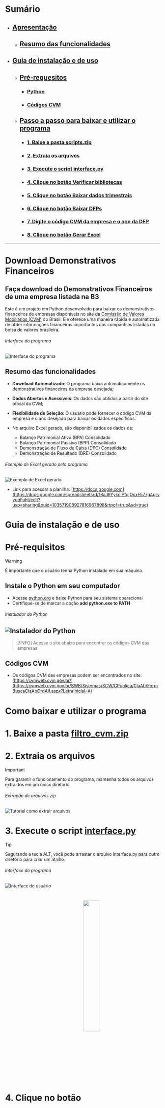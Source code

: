 # Sumário
- ## [Apresentação](#download-demonstrativos-financeiros)
  - ## [Resumo das funcionalidades](#resumo_funcionalidades)
- ## [Guia de instalação e de uso](#guia)
  - ## [Pré-requesitos](#pre_requisitos)
    - ### [Python](#instale-o-python-em-seu-computador)
    - ### [Códigos CVM](#codigo_cvm)
  - ## [Passo a passo para baixar e utilizar o programa](#como-baixar-e-utilizar-o-programa)
    - ### [1. Baixe a pasta scripts.zip](#baixar_pasta_script)
    - ### [2. Extraia os arquivos](#extrair_pasta_script)
    - ### [3. Execute o script interface.py](#executar_interface)
    - ### [4. Clique no botão Verificar bibliotecas](#clicar_botao_verificar_bibliotecas)
    - ### [5. Clique no botão Baixar dados trimestrais](#clicar_botao_baixar_dados_trimestrais)
    - ### [6. Clique no botão Baixar DFPs](#clicar_botao_baixar_dfps)
    - ### [7. Digite o código CVM da empresa e o ano da DFP](#inputs)
    - ### [8. Clique no botão Gerar Excel](#clicar_botao_gerar_excel)
   
------------------------

# Download Demonstrativos Financeiros

## Faça download do Demonstrativos Financeiros de uma empresa listada na B3 

Este é um projeto em Python desenvolvido para baixar os demonstrativos financeiros de empresas disponíveis no site da [Comissão de Valores Mobiliários (CVM)](https://dados.cvm.gov.br/) do Brasil. Ele oferece uma maneira rápida e automatizada de obter informações financeiras importantes das companhias listadas na bolsa de valores brasileira.

###### Interface do programa
![Interface do programa](https://i.postimg.cc/4xk3sNB8/user-interface.png)

<a name="resumo_funcionalidades"></a>
## Resumo das funcionalidades
- **Download Automatizado**: O programa baixa automaticamente os demonstrativos financeiros da empresa desejada;
- **Dados Abertos e Acessíveis**: Os dados são obtidos a partir do site oficial da CVM;
- **Flexibilidade de Seleção**: O usuário pode fornecer o código CVM da empresa e o ano desejado para baixar os dados específicos.

- No arquivo Excel gerado, são disponibilizados os dados de:

    - Balanço Patrimonial Ativo (BPA) Consolidado
    - Balanço Patrimonial Passivo (BPP) Consolidado
    - Demonstração de Fluxo de Caixa (DFC) Consolidado
    - Demonstração de Resultado (DRE) Consolidado

###### Exemplo de Excel gerado pelo programa
![Exemplo de Excel gerado](https://i.postimg.cc/cCXmRbCj/planilha.png)
- Link para acessar a planilha: [https://docs.google.com](https://docs.google.com/spreadsheets/d/18aJ9YykdlPfqjOoxF577g4grvyuqFuht/edit?usp=sharing&ouid=103571908927816967898&rtpof=true&sd=true)

<a name="guia"></a>
# Guia de instalação e de uso

<a name="pre_requisitos"></a>
# Pré-requisitos

> [!WARNING]
> É importante que o usuário tenha Python instalado em sua máquina.
## Instale o Python em seu computador

- Acesse [python.org](https://www.python.org/downloads/) e baixe Python para seu sistema operacional
- Certifique-se de marcar a opção **add python.exe to PATH**
  
###### Instalador do Python
![Instalador do Python](https://i.postimg.cc/s2zcPcV8/python-installer.png)
-------------------

> [!INFO]
> Acesse o site abaixo para encontrar os códigos CVM das empresas
<a name="codigo_cvm"></a>
## Códigos CVM
- Os códigos CVM das empresas podem ser encontrados no site: [https://cvmweb.cvm.gov.br/](https://cvmweb.cvm.gov.br/SWB/Sistemas/SCW/CPublica/CiaAb/FormBuscaCiaAbOrdAlf.aspx?LetraInicial=A)

# Como baixar e utilizar o programa

<a name="baixar_pasta_script"></a>
# 1. Baixe a pasta [filtro_cvm.zip](https://github.com/mathgone/Download-Demonstrativos-Financeiros/blob/main/scripts.zip)

<a name="extrair_pasta_script"></a>
# 2. Extraia os arquivos

> [!IMPORTANT]
> Para garantir o funcionamento do programa, mantenha todos os arquivos extraídos em um único diretório.

###### Extração de arquivos zip
![Tutorial como extrair arquivos](https://i.postimg.cc/gj9MyTKz/extract-folder.png)

<a name="executar_interface"></a>
# 3. Execute o script [interface.py](https://github.com/mathgone/Download-Demonstrativos-Financeiros/blob/main/scripts/interface.py)

> [!TIP]
> Segurando a tecla ALT, você pode arrastar o arquivo interface.py para outro diretório para criar um atalho.

###### Interface do programa
![Interface do usuário](https://i.postimg.cc/4xk3sNB8/user-interface.png)

<a name="clicar_botao_verificar_bibliotecas"></a>
# 4. Clique no botão <img align="center" width="33%" src="https://i.postimg.cc/YSy0cNVF/verificar-bibliotecas.png"> 

- Este botão irá executar o script [setup.py](https://github.com/mathgone/Download-Demonstrativos-Financeiros-Padronizados/blob/main/filtro_cvm/setup.py)
- Será feito o download de todos os módulos necessários para o funcionamento do programa

<a name="clicar_botao_baixar_dados_trimestrais"></a>
# 5. Clique no botão <img align="center" width='33%' src="https://i.postimg.cc/7PJGkcqZ/baixar-dados-trimestrais.png">

- Este botão irá executar o script [donwload_dados_itr.py](https://github.com/mathgone/Download-Demonstrativos-Financeiros-Padronizados/blob/main/filtro_cvm/download_dados_itr.py)
- Será realizado o download das [ITRs (2011 - 2023)](https://dados.cvm.gov.br/dados/CIA_ABERTA/DOC/DFP/DADOS/) de Companias Abertas
- Os dados serão salvos na pasta **dados_cvm_itr**

<a name="clicar_botao_baixar_dfps"></a>
# 6. Clique no botão <img align='center' width='33%' src="https://i.postimg.cc/7Z9b9rnm/baixar-dfps.png">

- Este botão irá executar o script [donwload_dados_dfp.py](https://github.com/mathgone/Download-Demonstrativos-Financeiros-Padronizados/blob/main/filtro_cvm/download_dados_dfp.py)
- Será realizado o download das [DFPs (2010 - 2023)](https://dados.cvm.gov.br/dados/CIA_ABERTA/DOC/DFP/DADOS/) de Companias Abertas
- Os dados serão salvos na pasta **dados_cvm_dfp**

<a name="inputs"></a>
# 7. Digite o código CVM da empresa e o ano da DFP

- Os códigos CVM das empresas podem ser encontrados [aqui](https://cvmweb.cvm.gov.br/SWB/Sistemas/SCW/CPublica/CiaAb/FormBuscaCiaAbOrdAlf.aspx?LetraInicial=A)

###### Empresa: ALPARGATAS S.A. | Ano: 2023
![Interface do usuário com Inputs](https://i.postimg.cc/j2WhCnFn/user-interface-inputs.png)

<a name="clicar_botao_gerar_excel"></a>
# 8. Clique no botão <img align='center' width='20%' src='https://i.postimg.cc/W44zfY9j/generate-excel.png'>
- Este botão irá executar o script [filtro.py](https://github.com/mathgone/Download-Demonstrativos-Financeiros-Padronizados/blob/main/filtro_cvm/filtro.py)
- Um [arquivo Excel]() será gerado com as especificações dadas
